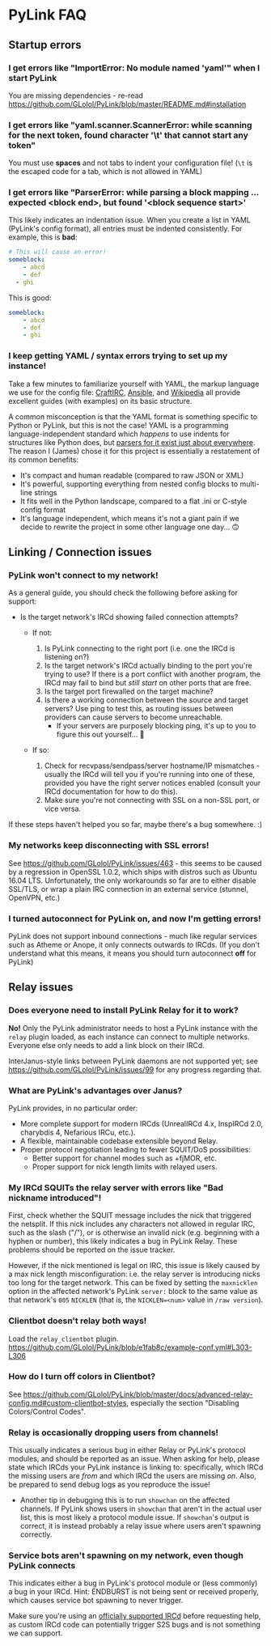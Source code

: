 # PyLink FAQ

## Startup errors

### I get errors like "ImportError: No module named 'yaml'" when I start PyLink

You are missing dependencies - re-read https://github.com/GLolol/PyLink/blob/master/README.md#installation

### I get errors like "yaml.scanner.ScannerError: while scanning for the next token, found character '\t' that cannot start any token"

You must use **spaces** and not tabs to indent your configuration file! (`\t` is the escaped code for a tab, which is not allowed in YAML)

### I get errors like "ParserError: while parsing a block mapping ... expected &lt;block end&gt;, but found '&lt;block sequence start&gt;'
This likely indicates an indentation issue. When you create a list in YAML (PyLink's config format), all entries must be indented consistently. For example, this is **bad**:

```yaml
# This will cause an error!
someblock:
    - abcd
    - def
  - ghi
```

This is good:

```yaml
someblock:
    - abcd
    - def
    - ghi
```

### I keep getting YAML / syntax errors trying to set up my instance!

Take a few minutes to familiarize yourself with YAML, the markup language we use for the config file: [CraftIRC](https://github.com/Animosity/CraftIRC/wiki/Complete-idiot%27s-introduction-to-yaml), [Ansible](https://docs.ansible.com/ansible/latest/reference_appendices/YAMLSyntax.html), and [Wikipedia](https://en.wikipedia.org/wiki/YAML) all provide excellent guides (with examples) on its basic structure.

A common misconception is that the YAML format is something specific to Python or PyLink, but this is not the case! YAML is a programming language-independent standard which *happens* to use indents for structures like Python does, but [parsers for it exist just about everywhere](http://yaml.org/). The reason I (James) chose it for this project is essentially a restatement of its common benefits:

- It's compact and human readable (compared to raw JSON or XML)
- It's powerful, supporting everything from nested config blocks to multi-line strings
- It fits well in the Python landscape, compared to a flat .ini or C-style config format
- It's language independent, which means it's not a giant pain if we decide to rewrite the project in some other language one day... 🙃

## Linking / Connection issues

### PyLink won't connect to my network!

As a general guide, you should check the following before asking for support:

- Is the target network's IRCd showing failed connection attempts?
    - If not:
        1) Is PyLink connecting to the right port (i.e. one the IRCd is listening on?)
        2) Is the target network's IRCd actually binding to the port you're trying to use? If there is a port conflict with another program, the IRCd may fail to bind but *still start* on other ports that are free.
        3) Is the target port firewalled on the target machine?
        4) Is there a working connection between the source and target servers? Use ping to test this, as routing issues between providers can cause servers to become unreachable.
            - If your servers are purposely blocking ping, it's up to you to figure this out yourself... 😬

    - If so:
        1) Check for recvpass/sendpass/server hostname/IP mismatches - usually the IRCd will tell you if you're running into one of these, provided you have the right server notices enabled (consult your IRCd documentation for how to do this).
        2) Make sure you're not connecting with SSL on a non-SSL port, or vice versa.

If these steps haven't helped you so far, maybe there's a bug somewhere. :)

### My networks keep disconnecting with SSL errors!

See https://github.com/GLolol/PyLink/issues/463 - this seems to be caused by a regression in OpenSSL 1.0.2, which ships with distros such as Ubuntu 16.04 LTS. Unfortunately, the only workarounds so far are to either disable SSL/TLS, or wrap a plain IRC connection in an external service (stunnel, OpenVPN, etc.)

### I turned autoconnect for PyLink on, and now I'm getting errors!

PyLink does not support inbound connections - much like regular services such as Atheme or Anope, it only connects outwards *to* IRCds. (If you don't understand what this means, it means you should turn autoconnect **off** for PyLink)

## Relay issues

### Does everyone need to install PyLink Relay for it to work?

**No!** Only the PyLink administrator needs to host a PyLink instance with the `relay` plugin loaded, as each instance can connect to multiple networks. Everyone else only needs to add a link block on their IRCd.

InterJanus-style links between PyLink daemons are not supported yet; see https://github.com/GLolol/PyLink/issues/99 for any progress regarding that.

### What are PyLink's advantages over Janus?

PyLink provides, in no particular order:
- More complete support for modern IRCds (UnrealIRCd 4.x, InspIRCd 2.0, charybdis 4, Nefarious IRCu, etc.).
- A flexible, maintainable codebase extensible beyond Relay.
- Proper protocol negotiation leading to fewer SQUIT/DoS possibilities:
    - Better support for channel modes such as +fjMOR, etc.
    - Proper support for nick length limits with relayed users.

### My IRCd SQUITs the relay server with errors like "Bad nickname introduced"!

First, check whether the SQUIT message includes the nick that triggered the netsplit. If this nick includes any characters not allowed in regular IRC, such as the slash ("/"), or is otherwise an invalid nick (e.g. beginning with a hyphen or number), this likely indicates a bug in PyLink Relay. These problems should be reported on the issue tracker.

However, if the nick mentioned is legal on IRC, this issue is likely caused by a max nick length misconfiguration: i.e. the relay server is introducing nicks too long for the target network. This can be fixed by setting the `maxnicklen` option in the affected network's PyLink `server:` block to the same value as that network's `005` `NICKLEN` (that is, the `NICKLEN=<num>` value in `/raw version`).

### Clientbot doesn't relay both ways!

Load the `relay_clientbot` plugin. https://github.com/GLolol/PyLink/blob/e1fab8c/example-conf.yml#L303-L306

### How do I turn off colors in Clientbot?
See https://github.com/GLolol/PyLink/blob/master/docs/advanced-relay-config.md#custom-clientbot-styles, especially the section "Disabling Colors/Control Codes".

### Relay is occasionally dropping users from channels!

This usually indicates a serious bug in either Relay or PyLink's protocol modules, and should be reported as an issue. When asking for help, please state which IRCds your PyLink instance is linking to: specifically, which IRCd the missing users are *from* and which IRCd the users are missing *on*. Also, be prepared to send debug logs as you reproduce the issue!
- Another tip in debugging this is to run `showchan` on the affected channels. If PyLink shows users in `showchan` that aren't in the actual user list, this is most likely a protocol module issue. If `showchan`'s output is correct, it is instead probably a relay issue where users aren't spawning correctly.

### Service bots aren't spawning on my network, even though PyLink connects

This indicates either a bug in PyLink's protocol module or (less commonly) a bug in your IRCd. Hint: ENDBURST is not being sent or received properly, which causes service bot spawning to never trigger.

Make sure you're using an [officially supported IRCd](https://github.com/GLolol/PyLink#supported-ircds) before requesting help, as custom IRCd code can potentially trigger S2S bugs and is not something we can support.
